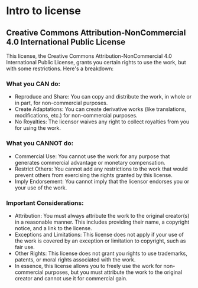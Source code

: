 # Intro to license
## Creative Commons Attribution-NonCommercial 4.0 International Public License
This license, the Creative Commons Attribution-NonCommercial 4.0 International Public License, grants you certain rights to use the work, but with some restrictions. Here's a breakdown:

### What you CAN do:

* Reproduce and Share: You can copy and distribute the work, in whole or in part, for non-commercial purposes.
* Create Adaptations: You can create derivative works (like translations, modifications, etc.) for non-commercial purposes.
* No Royalties: The licensor waives any right to collect royalties from you for using the work.

### What you CANNOT do:

* Commercial Use: You cannot use the work for any purpose that generates commercial advantage or monetary compensation.
* Restrict Others: You cannot add any restrictions to the work that would prevent others from exercising the rights granted by this license.
* Imply Endorsement: You cannot imply that the licensor endorses you or your use of the work.

### Important Considerations:

* Attribution: You must always attribute the work to the original creator(s) in a reasonable manner. This includes providing their name, a copyright notice, and a link to the license.
* Exceptions and Limitations: This license does not apply if your use of the work is covered by an exception or limitation to copyright, such as fair use.
* Other Rights: This license does not grant you rights to use trademarks, patents, or moral rights associated with the work.
* In essence, this license allows you to freely use the work for non-commercial purposes, but you must attribute the work to the original creator and cannot use it for commercial gain.
